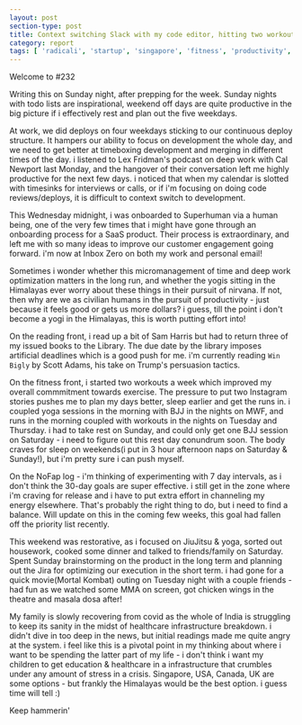 ```yaml
---
layout: post
section-type: post
title: Context switching Slack with my code editor, hitting two workouts a day, and becoming Superhuman with my email! | Report #232
category: report
tags: [ 'radicali', 'startup', 'singapore', 'fitness', 'productivity', 'sleep' ]
---
```


Welcome to #232

Writing this on Sunday night, after prepping for the week. Sunday nights with todo lists are inspirational, weekend off days are quite productive in the big picture if i effectively rest and plan out the five weekdays.

At work, we did deploys on four weekdays sticking to our continuous deploy structure. It hampers our ability to focus on development the whole day, and we need to get better at timeboxing development and merging in different times of the day. i listened to Lex Fridman's podcast on deep work with Cal Newport last Monday, and the hangover of their conversation left me highly productive for the next few days. i noticed that when my calendar is slotted with timesinks for interviews or calls, or if i'm focusing on doing code reviews/deploys, it is difficult to context switch to development. 

This Wednesday midnight, i was onboarded to Superhuman via a human being, one of the very few times that i might have gone through an onboarding process for a SaaS product. Their process is extraordinary, and left me with so many ideas to improve our customer engagement going forward. i'm now at Inbox Zero on both my work and personal email!

Sometimes i wonder whether this micromanagement of time and deep work optimization matters in the long run, and whether the yogis sitting in the Himalayas ever worry about these things in their pursuit of nirvana. If not, then why are we as civilian humans in the pursuit of productivity - just because it feels good or gets us more dollars? i guess, till the point i don't become a yogi in the Himalayas, this is worth putting effort into!

On the reading front, i read up a bit of Sam Harris but had to return three of my issued books to the Library. The due date by the library imposes artificial deadlines which is a good push for me. i'm currently reading `Win Bigly` by Scott Adams, his take on Trump's persuasion tactics.

On the fitness front, i started two workouts a week which improved my overall commmitment towards exercise. The pressure to put two Instagram stories pushes me to plan my days better, sleep earlier and get the runs in. i coupled yoga sessions in the morning with BJJ in the nights on MWF, and runs in the morning coupled with workouts in the nights on Tuesday and Thursday. i had to take rest on Sunday, and could only get one BJJ session on Saturday - i need to figure out this rest day conundrum soon. The body craves for sleep on weekends(i put in 3 hour afternoon naps on Saturday & Sunday!), but i'm pretty sure i can push myself.

On the NoFap log - i'm thinking of experimenting with 7 day intervals, as i don't think the 30-day goals are super effective. i still get in the zone where i'm craving for release and i have to put extra effort in channeling my energy elsewhere. That's probably the right thing to do, but i need to find a balance. Will update on this in the coming few weeks, this goal had fallen off the priority list recently.

This weekend was restorative, as i focused on JiuJitsu & yoga, sorted out housework, cooked some dinner and talked to friends/family on Saturday. Spent Sunday brainstorming on the product in the long term and planning out the Jira for optimizing our execution in the short term. i had gone for a quick movie(Mortal Kombat) outing on Tuesday night with a couple friends - had fun as we watched some MMA on screen, got chicken wings in the theatre and masala dosa after!

My family is slowly recovering from covid as the whole of India is struggling to keep its sanity in the midst of healthcare infrastructure breakdown. i didn't dive in too deep in the news, but initial readings made me quite angry at the system. i feel like this is a pivotal point in my thinking about where i want to be spending the latter part of my life - i don't think i want my children to get education & healthcare in a infrastructure that crumbles under any amount of stress in a crisis. Singapore, USA, Canada, UK are some options - but frankly the Himalayas would be the best option. i guess time will tell :)

Keep hammerin' 

